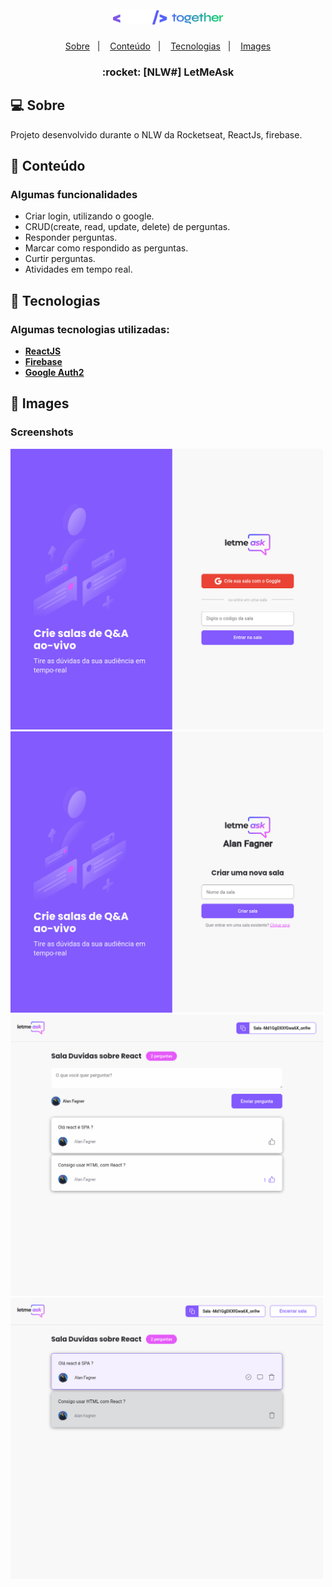 <h1 align="center">
  <img alt="NLW" title="NLW" src="./screenshots/nlw.svg" width="176px" />
</h1>

<p align="center">
 <a href="#-about">Sobre</a>&nbsp;&nbsp;&nbsp;|&nbsp;&nbsp;&nbsp; 
 <a href="#-Conteúdo">Conteúdo</a>&nbsp;&nbsp;&nbsp;|&nbsp;&nbsp;&nbsp;
 <a href="#-tech">Tecnologias</a>&nbsp;&nbsp;&nbsp;|&nbsp;&nbsp;&nbsp;
 <a href="#-Images">Images</a>
</p>


<h3 align="center">
  :rocket: [NLW#] LetMeAsk
</h3>

## 💻 Sobre
<p>
Projeto desenvolvido durante o NLW da Rocketseat, ReactJs, firebase.
</p>

## 🚀 Conteúdo
### Algumas __funcionalidades__
* Criar login, utilizando o google.
* CRUD(create, read, update, delete) de perguntas.
* Responder perguntas.
* Marcar como respondido as perguntas.
* Curtir perguntas.
* Atividades em tempo real.


## 🚀 Tecnologias
### Algumas tecnologias utilizadas:
- **[ReactJS](https://developer.mozilla.org/en-US/docs/Glossary/HTML)**
- **[Firebase](https://firebase.google.com)**
- **[Google Auth2](https://developers.google.com/identity/protocols/oauth2)** 



## 🚀 Images
### Screenshots
<p float="left">
  <img src="./screenshots/main.png" width="500" />
  <img src="./screenshots/newRoom.png" width="500" /> 
  <img src="./screenshots/room.png" width="500" />
  <img src="./screenshots/adminRoom.png" width="500" />
</p>
